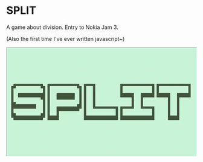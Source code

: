 # SPLIT
A game about division. Entry to Nokia Jam 3.

(Also the first time I've ever written javascript~)

![04-gameplay.gif](gifs/04-gameplay.gif?raw=true "04-gameplay")
